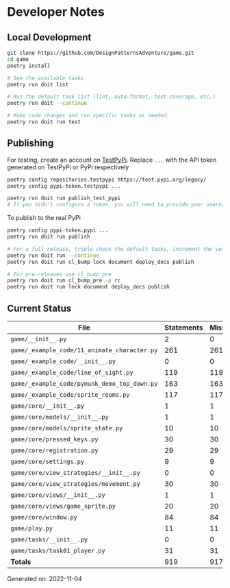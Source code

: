 # Developer Notes

## Local Development

```sh
git clone https://github.com/DesignPatternsAdventure/game.git
cd game
poetry install

# See the available tasks
poetry run doit list

# Run the default task list (lint, auto-format, test coverage, etc.)
poetry run doit --continue

# Make code changes and run specific tasks as needed:
poetry run doit run test
```

## Publishing

For testing, create an account on [TestPyPi](https://test.pypi.org/legacy/). Replace `...` with the API token generated on TestPyPi or PyPi respectively

```sh
poetry config repositories.testpypi https://test.pypi.org/legacy/
poetry config pypi-token.testpypi ...

poetry run doit run publish_test_pypi
# If you didn't configure a token, you will need to provide your username and password to publish
```

To publish to the real PyPi

```sh
poetry config pypi-token.pypi ...
poetry run doit run publish

# For a full release, triple check the default tasks, increment the version, rebuild documentation (twice), and publish!
poetry run doit run --continue
poetry run doit run cl_bump lock document deploy_docs publish

# For pre-releases use cl_bump_pre
poetry run doit run cl_bump_pre -p rc
poetry run doit run lock document deploy_docs publish
```

## Current Status

<!-- {cts} COVERAGE -->
| File                                         |   Statements |   Missing |   Excluded | Coverage   |
|----------------------------------------------|--------------|-----------|------------|------------|
| `game/__init__.py`                           |            2 |         0 |          0 | 100.0%     |
| `game/_example_code/11_animate_character.py` |          261 |       261 |          0 | 0.0%       |
| `game/_example_code/__init__.py`             |            0 |         0 |          0 | 100.0%     |
| `game/_example_code/line_of_sight.py`        |          119 |       119 |          0 | 0.0%       |
| `game/_example_code/pymunk_demo_top_down.py` |          163 |       163 |          0 | 0.0%       |
| `game/_example_code/sprite_rooms.py`         |          117 |       117 |          0 | 0.0%       |
| `game/core/__init__.py`                      |            1 |         1 |          0 | 0.0%       |
| `game/core/models/__init__.py`               |            1 |         1 |          0 | 0.0%       |
| `game/core/models/sprite_state.py`           |           10 |        10 |          0 | 0.0%       |
| `game/core/pressed_keys.py`                  |           30 |        30 |          0 | 0.0%       |
| `game/core/registration.py`                  |           29 |        29 |          0 | 0.0%       |
| `game/core/settings.py`                      |            9 |         9 |          0 | 0.0%       |
| `game/core/view_strategies/__init__.py`      |            0 |         0 |          0 | 100.0%     |
| `game/core/view_strategies/movement.py`      |           30 |        30 |          0 | 0.0%       |
| `game/core/views/__init__.py`                |            1 |         1 |          0 | 0.0%       |
| `game/core/views/game_sprite.py`             |           20 |        20 |          0 | 0.0%       |
| `game/core/window.py`                        |           84 |        84 |          0 | 0.0%       |
| `game/play.py`                               |           11 |        11 |          0 | 0.0%       |
| `game/tasks/__init__.py`                     |            0 |         0 |          0 | 100.0%     |
| `game/tasks/task01_player.py`                |           31 |        31 |          0 | 0.0%       |
| **Totals**                                   |          919 |       917 |          0 | 0.2%       |

Generated on: 2022-11-04
<!-- {cte} -->
